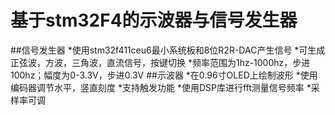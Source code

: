 # 基于stm32F4的示波器与信号发生器
##信号发生器
   *使用stm32f411ceu6最小系统板和8位R2R-DAC产生信号
   *可生成正弦波，方波，三角波，直流信号，按键切换
   *频率范围为1hz-1000hz，步进100hz；幅度为0-3.3V，步进0.3V
##示波器
    *在0.96寸OLED上绘制波形
    *使用编码器调节水平，竖直刻度
    *支持触发功能
    *使用DSP库进行fft测量信号频率
    *采样率可调
